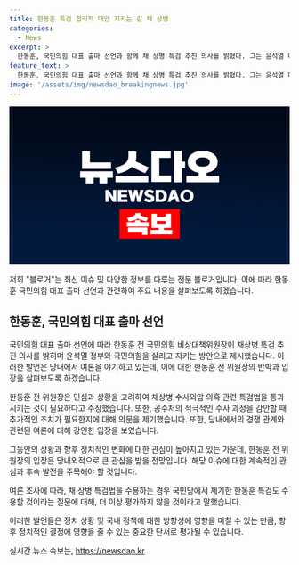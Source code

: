 ```yaml
---
title: 한동훈 특검 합리적 대안 지키는 길 채 상병
categories:
  - News
excerpt: >
  한동훈, 국민의힘 대표 출마 선언과 함께 채 상병 특검 추진 의사를 밝혔다. 그는 윤석열 대통령과 국민의힘을 살리고 지키기 위한 대안으로 주장했으며, 여당의 채 상병 특검법 추진에 대한 정면 반박도 이뤄냈다. 또한, 당내 집중 견제와 관련하여 다양한 의견에 대해 평가의 영역이라며 대응을 거부했다. 추가로, 여론에 따른 특검법 수용 여부와 관련해 특별한 평가를 하지 않겠다고 전했다.
feature_text: >
  한동훈, 국민의힘 대표 출마 선언과 함께 채 상병 특검 추진 의사를 밝혔다. 그는 윤석열 대통령과 국민의힘을 살리고 지키기 위한 대안으로 주장했으며, 여당의 채 상병 특검법 추진에 대한 정면 반박도 이뤄냈다. 또한, 당내 집중 견제와 관련하여 다양한 의견에 대해 평가의 영역이라며 대응을 거부했다. 추가로, 여론에 따른 특검법 수용 여부와 관련해 특별한 평가를 하지 않겠다고 전했다.
image: '/assets/img/newsdao_breakingnews.jpg'
---
```


<p><img src="/assets/img/newsdao_breakingnews.jpg" alt="pcversion 속보" /></p>

<p>저희 "블로거"는 최신 이슈 및 다양한 정보를 다루는 전문 블로거입니다. 이에 따라 한동훈 국민의힘 대표 출마 선언과 관련하여 주요 내용을 살펴보도록 하겠습니다.</p>

<h2 data-ke-size="size26">한동훈, 국민의힘 대표 출마 선언</h2>

<p>국민의힘 대표 출마 선언에 따라 한동훈 전 국민의힘 비상대책위원장이 채상병 특검 추진 의사를 밝히며 윤석열 정부와 국민의힘을 살리고 지키는 방안으로 제시했습니다. 이러한 발언은 당내에서 여론을 야기하고 있는데, 이에 대한 한동훈 전 위원장의 반박과 입장을 살펴보도록 하겠습니다.</p>

<p data-ke-size="size16">한동훈 전 위원장은 민심과 상황을 고려하여 채상병 수사외압 의혹 관련 특검법을 통과시키는 것이 필요하다고 주장했습니다. 또한, 공수처의 적극적인 수사 과정을 감안할 때 추가적인 조치가 필요한지에 대해 의문을 제기했습니다. 또한, 당내에서의 경쟁 관계와 관련된 여론에 대해 강인한 입장을 보였습니다.</p>

<p>그동안의 상황과 향후 정치적인 변화에 대한 관심이 높아지고 있는 가운데, 한동훈 전 위원장의 입장은 당내외적으로 큰 관심을 받을 전망입니다. 해당 이슈에 대한 계속적인 관심과 후속 발전을 주목해야 할 것입니다.</p>

<p>여론 조사에 따라, 채 상병 특검법을 수용하는 경우 국민당에서 제기한 한동훈 특검도 수용할 것이라는 질문에 대해, 더 이상 평가하지 않을 것이라고 말했습니다.</p>

<p>이러한 발언들은 정치 상황 및 국내 정책에 대한 방향성에 영향을 미칠 수 있는 만큼, 향후 정치적인 결정에 영향을 줄 수 있는 중요한 단서로 평가될 수 있습니다.</p>
실시간 뉴스 속보는, <a href="https://newsdao.kr" rel="dofollow">https://newsdao.kr</a>


